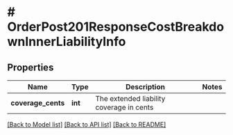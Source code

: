 # # OrderPost201ResponseCostBreakdownInnerLiabilityInfo

## Properties

Name | Type | Description | Notes
------------ | ------------- | ------------- | -------------
**coverage_cents** | **int** | The extended liability coverage in cents |

[[Back to Model list]](../../README.md#models) [[Back to API list]](../../README.md#endpoints) [[Back to README]](../../README.md)
